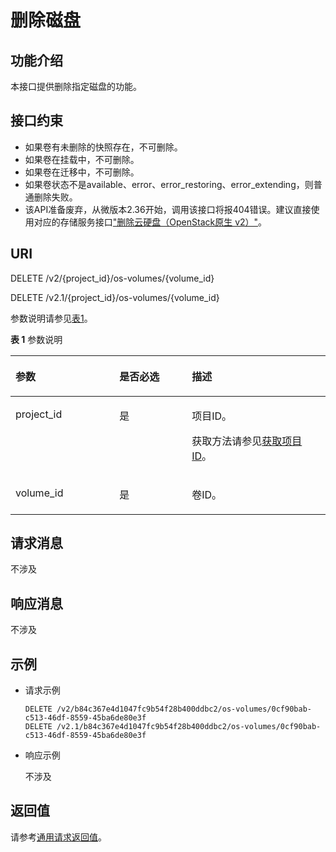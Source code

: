 # 删除磁盘<a name="ZH-CN_TOPIC_0065817712"></a>

## 功能介绍<a name="zh-cn_topic_0057973213_section7187883"></a>

本接口提供删除指定磁盘的功能。

## 接口约束<a name="zh-cn_topic_0057973213_section45347628"></a>

-   如果卷有未删除的快照存在，不可删除。
-   如果卷在挂载中，不可删除。
-   如果卷在迁移中，不可删除。
-   如果卷状态不是available、error、error\_restoring、error\_extending，则普通删除失败。
-   该API准备废弃，从微版本2.36开始，调用该接口将报404错误。建议直接使用对应的存储服务接口["删除云硬盘（OpenStack原生 v2）"](https://support.huaweicloud.com/api-evs/zh-cn_topic_0058762428.html)。

## URI<a name="zh-cn_topic_0057973213_section64690948"></a>

DELETE /v2/\{project\_id\}/os-volumes/\{volume\_id\}

DELETE /v2.1/\{project\_id\}/os-volumes/\{volume\_id\}

参数说明请参见[表1](#zh-cn_topic_0057973213_table2814978410562)。

**表 1**  参数说明

<a name="zh-cn_topic_0057973213_table2814978410562"></a>
<table><thead align="left"><tr id="zh-cn_topic_0057973213_row4149654710562"><th class="cellrowborder" valign="top" width="33%" id="mcps1.2.4.1.1"><p id="p5187119"><a name="p5187119"></a><a name="p5187119"></a>参数</p>
</th>
<th class="cellrowborder" valign="top" width="23%" id="mcps1.2.4.1.2"><p id="p17503500"><a name="p17503500"></a><a name="p17503500"></a>是否必选</p>
</th>
<th class="cellrowborder" valign="top" width="44%" id="mcps1.2.4.1.3"><p id="p8497414"><a name="p8497414"></a><a name="p8497414"></a>描述</p>
</th>
</tr>
</thead>
<tbody><tr id="zh-cn_topic_0057973213_row3491217610562"><td class="cellrowborder" valign="top" width="33%" headers="mcps1.2.4.1.1 "><p id="zh-cn_topic_0057973213_p931403110562"><a name="zh-cn_topic_0057973213_p931403110562"></a><a name="zh-cn_topic_0057973213_p931403110562"></a>project_id</p>
</td>
<td class="cellrowborder" valign="top" width="23%" headers="mcps1.2.4.1.2 "><p id="zh-cn_topic_0057973213_p1623904210562"><a name="zh-cn_topic_0057973213_p1623904210562"></a><a name="zh-cn_topic_0057973213_p1623904210562"></a>是</p>
</td>
<td class="cellrowborder" valign="top" width="44%" headers="mcps1.2.4.1.3 "><p id="p37593705"><a name="p37593705"></a><a name="p37593705"></a>项目ID。</p>
<p id="p1180512217438"><a name="p1180512217438"></a><a name="p1180512217438"></a>获取方法请参见<a href="获取项目ID.md">获取项目ID</a>。</p>
</td>
</tr>
<tr id="zh-cn_topic_0057973213_row168831648104912"><td class="cellrowborder" valign="top" width="33%" headers="mcps1.2.4.1.1 "><p id="zh-cn_topic_0057973213_p588311484495"><a name="zh-cn_topic_0057973213_p588311484495"></a><a name="zh-cn_topic_0057973213_p588311484495"></a>volume_id</p>
</td>
<td class="cellrowborder" valign="top" width="23%" headers="mcps1.2.4.1.2 "><p id="zh-cn_topic_0057973213_p5883148154912"><a name="zh-cn_topic_0057973213_p5883148154912"></a><a name="zh-cn_topic_0057973213_p5883148154912"></a>是</p>
</td>
<td class="cellrowborder" valign="top" width="44%" headers="mcps1.2.4.1.3 "><p id="zh-cn_topic_0057973213_p788310481495"><a name="zh-cn_topic_0057973213_p788310481495"></a><a name="zh-cn_topic_0057973213_p788310481495"></a>卷ID。</p>
</td>
</tr>
</tbody>
</table>

## 请求消息<a name="zh-cn_topic_0057973213_section49279283"></a>

不涉及

## 响应消息<a name="zh-cn_topic_0057973213_section40860363"></a>

不涉及

## 示例<a name="zh-cn_topic_0057973213_section32198949"></a>

-   请求示例

    ```
    DELETE /v2/b84c367e4d1047fc9b54f28b400ddbc2/os-volumes/0cf90bab-c513-46df-8559-45ba6de80e3f
    DELETE /v2.1/b84c367e4d1047fc9b54f28b400ddbc2/os-volumes/0cf90bab-c513-46df-8559-45ba6de80e3f
    ```

-   响应示例

    不涉及


## 返回值<a name="zh-cn_topic_0057973213_zh-cn_topic_0020212692_section22960139"></a>

请参考[通用请求返回值](通用请求返回值.md)。

